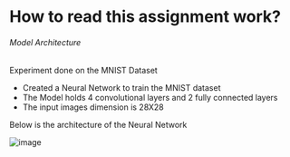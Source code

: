 # How to read this assignment work?


######  Model Architecture
Experiment done on the MNIST Dataset

- Created a Neural Network to train the MNIST dataset
- The Model holds 4 convolutional layers and 2 fully connected layers
- The input images dimension is 28X28

Below is the architecture of the Neural Network

![image](https://github.com/bala1802/ERA/assets/22103095/1e774d3e-0deb-4750-8da6-332c6321a650)




